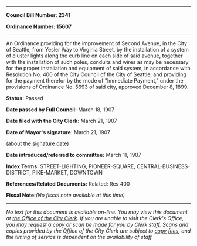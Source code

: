 

********

**Council Bill Number: 2341**
   
**Ordinance Number: 15607**
********

 An Ordinance providing for the improvement of Second Avenue, in the City of Seattle, from Yesler Way to Virginia Street, by the installation of a system of cluster lights along the curb line on each side of said avenue, together with the installation of such poles, conduits and wires as may be necessary for the proper installation and equipment of said system, in accordance with Resolution No. 400 of the City Council of the City of Seattle, and providing for the payment therefor by the mode of "Immediate Payment," under the provisions of Ordinance No. 5693 of said city, approved December 8, 1899.

**Status:** Passed
   
**Date passed by Full Council:** March 18, 1907
   
**Date filed with the City Clerk:** March 21, 1907
   
**Date of Mayor's signature:** March 21, 1907
   
[(about the signature date)](/~public/approvaldate.htm)
   
   
   
**Date introduced/referred to committee:** March 11, 1907
   
   
**Index Terms:** STREET-LIGHTING, PIONEER-SQUARE, CENTRAL-BUSINESS-DISTRICT, PIKE-MARKET, DOWNTOWN

**References/Related Documents:** Related: Res 400

**Fiscal Note:**_(No fiscal note available at this time)_
********

_No text for this document is available on-line. You may view this document at [the Office of the City Clerk](http://www.seattle.gov/leg/clerk/contactUs.htm). If you are unable to visit the Clerk's Office, you may request a copy or scan be made for you by Clerk staff. Scans and copies provided by the Office of the City Clerk are subject to [copy fees](http://clerk.seattle.gov/~public/clerkfees.htm), and the timing of service is dependent on the availability of staff._


